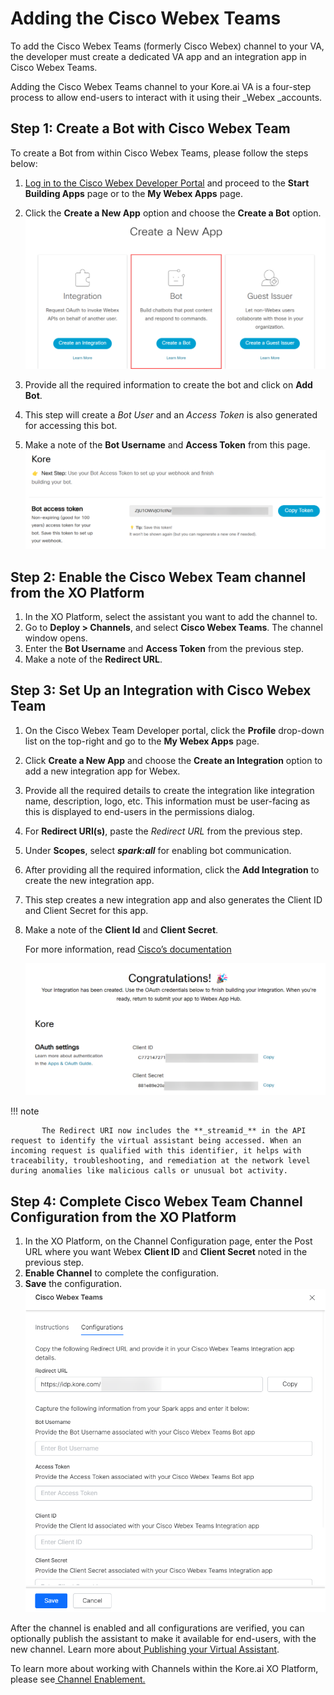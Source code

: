 # **Adding the Cisco Webex Teams**

To add the Cisco Webex Teams (formerly Cisco Webex) channel to your VA, the developer must create a dedicated VA app and an integration app in Cisco Webex Teams.

Adding the Cisco Webex Teams channel to your Kore.ai VA is a four-step process to allow end-users to interact with it using their _Webex _accounts.


## Step 1: Create a Bot with Cisco Webex Team

To create a Bot from within Cisco Webex Teams, please follow the steps below:



1. [Log in to the Cisco Webex Developer Portal](https://developer.webex.com/) and proceed to the **Start Building Apps** page or to the **My Webex Apps** page.
2. Click the **Create a New App** option and choose the **Create a Bot** option. \
![cisco webex app](./images/cisco.png "cisco webex app")

3. Provide all the required information to create the bot and click on **Add Bot**.
4. This step will create a _Bot User_ and an _Access Token_ is also generated for accessing this bot.
5. Make a note of the **Bot Username** and **Access Token** from this page. \
![access token](./images/cisco1.png "access token")


## Step 2: Enable the Cisco Webex Team channel from the XO Platform


1. In the XO Platform, select the assistant you want to add the channel to.
2. Go to **Deploy > Channels**, and select **Cisco Webex Teams**. The channel window opens.
3. Enter the **Bot Username** and **Access Token** from the previous step.
4. Make a note of the **Redirect URL**.

## Step 3: Set Up an Integration with Cisco Webex Team


1. On the Cisco Webex Team Developer portal, click the **Profile** drop-down list on the top-right and go to the **My Webex Apps** page.
2. Click **Create a New App** and choose the **Create an Integration** option to add a new integration app for Webex.
3. Provide all the required details to create the integration like integration name, description, logo, etc. This information must be user-facing as this is displayed to end-users in the permissions dialog.
4. For **Redirect URI(s)**, paste the _Redirect URL_ from the previous step.
5. Under **Scopes**, select **_spark:all_** for enabling bot communication.
6. After providing all the required information, click the **Add Integration** to create the new integration app.
7. This step creates a new integration app and also generates the Client ID and Client Secret for this app.
8. Make a note of the **Client Id** and **Client Secret**.

      For more information, read [Cisco’s documentation](https://developer.webex.com/docs/integrations)

      ![cisco client secret](./images/cisco2.png "cisco client secret")

  !!! note

           The Redirect URI now includes the **_streamid_** in the API request to identify the virtual assistant being accessed. When an incoming request is qualified with this identifier, it helps with traceability, troubleshooting, and remediation at the network level during anomalies like malicious calls or unusual bot activity.


## Step 4: Complete Cisco Webex Team Channel Configuration from the XO Platform

1. In the XO Platform, on the Channel Configuration page, enter the Post URL where you want Webex **Client ID** and **Client Secret** noted in the previous step.
2. **Enable Channel** to complete the configuration.
3. **Save** the configuration.
![enable cisco channel](./images/cisco3.png "enable cisco channel")

After the channel is enabled and all configurations are verified, you can optionally publish the assistant to make it available for end-users, with the new channel. Learn more about[ Publishing your Virtual Assistant](https://developer.kore.ai/docs/bots/publish/publishing-bot/).

To learn more about working with Channels within the Kore.ai XO Platform, please see[ Channel Enablement.](https://developer.kore.ai/docs/bots/channel-enablement/adding-channels-to-your-bot/)
